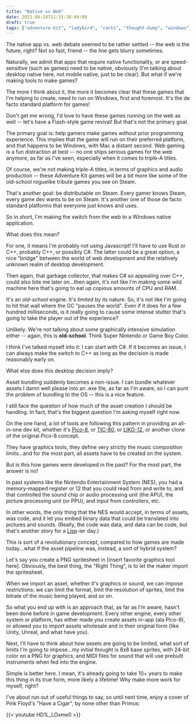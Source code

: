 ```yaml
---
title: "Native vs Web"
date: 2021-06-24T11:15:38-04:00
draft: true
tags: ["adventure-kit", "ladybird", "rants", "thought-dump", "windows", "gamedev"]
---
```


The native app vs. web debate seemed to be rather settled -- the web is the future, right? Not so fast, friend -- the line gets blurry sometimes.

Naturally, we admit that apps that require native functionality, or are speed-sensitive (such as games) need to be native, obviously (I'm talking about desktop native here, not mobile native, just to be clear). But what if we're making tools to make games?

The more I think about it, the more it becomes clear that these games that I'm helping to create, need to run on Windows, first and foremost. It's the de facto standard platform for games!

Don't get me wrong, I'd love to have these games running on the web as well -- let's have a Flash-style game revival! But that's not the primary goal.

The primary goal is: help gamers make games without prior programming experience. This implies that the game will run on their preferred platform, and that happens to be Windows, with Mac a distant second. Web gaming is a fun distraction at best -- no one ships serious games for the web anymore, as far as I've seen, especially when it comes to triple-A titles.

Of course, we're not making triple-A titles, in terms of graphics and audio production -- these Adventure Kit games will be a bit more like some of the old-school roguelike tribute games you see on Steam.

That's another goal: be distributable on Steam. Every gamer knows Steam, every game dev wants to be _on_ Steam. It's another one of those de facto standard platforms that everyone just knows and uses.

So in short, I'm making the switch from the web to a Windows native application.

What does this mean?

For one, it means I'm probably not using Javascript! I'll have to use Rust or C++, probably C++, or possibly C#. The latter could be a great option, a nice "bridge" between the world of web development and the relatively unknown realm of desktop development.

Then again, that garbage collector, that makes C# so appealing over C++, could also bite me later on...then again, it's not like I'm making some wild machine here that's going to eat up copious amounts of CPU and RAM.

It's an _old-school_ engine. It's _limited_ by its nature. So, it's not like I'm going to hit that wall where the GC "pauses the world". Even if it does for a few hundred milliseconds, is it really going to cause some intense stutter that's going to take the player out of the experience?

Unlikely. We're not talking about some graphically intensive simulation either -- again, this is **old-school**. Think Super Nintendo or Game Boy Color.

I think I've talked myself into it: I can start with C#. If it becomes an issue, I can always make the switch to C++ as long as the decision is made reasonably early on.

What else does this desktop decision imply?

Asset bundling suddenly becomes a non-issue. I can bundle whatever assets I damn well please into an .exe file, as far as I'm aware, so I can punt the problem of bundling to the OS -- this is a nice feature.

I still face the question of how much of the asset creation I should be handling. In fact, that's the biggest question I'm asking myself right now.

On the one hand, a lot of tools are following this pattern in providing an all-in-one dev kit, whether it's [Pico-8](https://www.lexaloffle.com/pico-8.php), or [TIC-80](https://tic80.com/), or [LIKO-12](https://liko-12.github.io/#/), or another clone of the original Pico-8 concept.

They have graphics tools, they define very strictly the music composition limits...and for the most part, all assets have to be created on the system.

But is this how games were developed in the past? For the most part, the answer is no!

In past systems like the Nintendo Entertainment System (NES), you had a memory-mapped register or 12 that you could read from and write to, and that controlled the sound chip or audio processing unit (the APU), the picture processing unit (or PPU), and input from controllers, etc.

In other words, the _only_ thing that the NES would accept, in terms of assets, was code, and it let you embed binary data that could be translated into pictures and sounds. (Really, the code was data, and data can be code, but that's another story for a [Lisp](https://racket-lang.org/)-ier day.)

This is sort of a revolutionary concept, compared to how games are made today...what if the asset pipeline was, instead, a sort of hybrid system?

Let's say you create a PNG spritesheet in \[insert favorite graphics tool here\]. Obviously, the best thing, the "Right Thing", is to let the maker import the spritesheet.

When we import an asset, whether it's graphics or sound, we can impose restrictions: we can limit the format, limit the resolution of sprites, limit the bitrate of the music being played, and so on.

So what you end up with is an approach that, as far as I'm aware, hasn't been done before in game development. Every other engine, every other system or platform, has either made you create assets in-app (ala Pico-8), or allowed you to import assets wholesale and in their original form (like Unity, Unreal, and what have you).

Next, I'll have to think about how assets are going to be limited, what sort of limits I'm going to impose...my initial thought is 8x8 base sprites, with 24-bit color on a PNG for graphics, and MIDI files for sound that will use prebuilt instruments when fed into the engine.

Simple is better here. I mean, it's already going to take 10+ years to make this thing in its true form, more likely a lifetime! Why make more work for myself, right?

I've about run out of useful things to say, so until next time, enjoy a cover of Pink Floyd's "Have a Cigar", by none other than Primus:

{{< youtube HD1L_LOxme0 >}}
